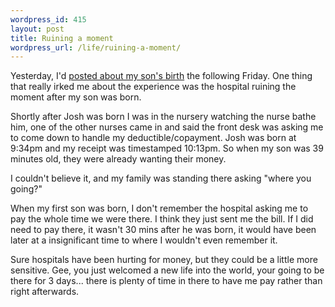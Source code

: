 ```yaml
--- 
wordpress_id: 415
layout: post
title: Ruining a moment
wordpress_url: /life/ruining-a-moment/
---
```


<p>Yesterday, I'd <a href="http://invalidlogic.com/life/new-son-joshua-david-robertson/">posted about my son's birth</a> the following Friday.  One thing that really irked me about the experience was the hospital ruining the moment after my son was born.</p>

<p>Shortly after Josh was born I was in the nursery watching the nurse bathe him, one of the other nurses came in and said the front desk was asking me to come down to handle my deductible/copayment.  Josh was born at 9:34pm and my receipt was timestamped 10:13pm.  So when my son was 39 minutes old, they were already wanting their money.</p>

<p>I couldn't believe it, and my family was standing there asking "where you going?"</p>

<p>When my first son was born, I don't remember the hospital asking me to pay the whole time we were there.  I think they just sent me the bill.  If I did need to pay there, it wasn't 30 mins after he was born, it would have been later at a insignificant time to where I wouldn't even remember it.</p>

<p>Sure hospitals have been hurting for money, but they could be a little more sensitive.  Gee, you just welcomed a new life into the world, your going to be there for 3 days... there is plenty of time in there to have me pay rather than right afterwards.</p>
         
